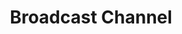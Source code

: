 ---
title: Broadcast Channel
description: 'Live example of Nuxt Content docs theme on CodeSandbox.'
---